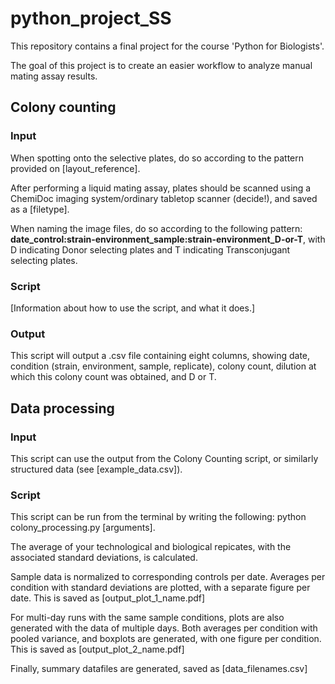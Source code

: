 # python_project_SS

This repository contains a final project for the course 'Python for Biologists'.

The goal of this project is to create an easier workflow to analyze manual mating assay results. 


## Colony counting

### Input

When spotting onto the selective plates, do so according to the pattern provided on [layout_reference].

After performing a liquid mating assay, plates should be scanned using a ChemiDoc imaging system/ordinary tabletop scanner (decide!), and saved as a [filetype].

When naming the image files, do so according to the following pattern: **date_control:strain-environment_sample:strain-environment_D-or-T**, with D indicating Donor selecting plates and T indicating Transconjugant selecting plates.

### Script

[Information about how to use the script, and what it does.]

### Output

This script will output a .csv file containing eight columns, showing date, condition (strain, environment, sample, replicate), colony count, dilution at which this colony count was obtained, and D or T. 
  
## Data processing

### Input

This script can use the output from the Colony Counting script, or similarly structured data (see [example_data.csv]).

### Script

This script can be run from the terminal by writing the following: python colony_processing.py [arguments].

The average of your technological and biological repicates, with the associated standard deviations, is calculated.

Sample data is normalized to corresponding controls per date. Averages per condition with standard deviations are plotted, with a separate figure per date. This is saved as [output_plot_1_name.pdf]

For multi-day runs with the same sample conditions, plots are also generated with the data of multiple days. Both averages per condition with pooled variance, and boxplots are generated, with one figure per condition. This is saved as [output_plot_2_name.pdf]

Finally, summary datafiles are generated, saved as [data_filenames.csv]

